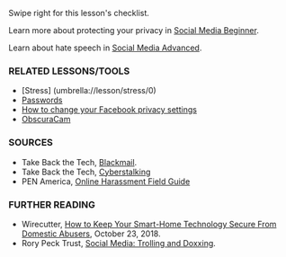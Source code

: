 [Title]: # (What now?)
[Order]: # (4)

Swipe right for this lesson's checklist.

Learn more about protecting your privacy in [Social Media Beginner](umbrella://lesson/social-media/0).

Learn about hate speech in [Social Media Advanced](umbrella://lesson/social-media/1).

### RELATED LESSONS/TOOLS

*	[Stress] (umbrella://lesson/stress/0)
*	[Passwords](umbrella://lesson/passwords)
* 	[How to change your Facebook privacy settings](umbrella://lesson/facebook)
*	[ObscuraCam](umbrella://lesson/obscuracam)

### SOURCES

*   Take Back the Tech, [Blackmail](https://www.takebackthetech.net/know-more/blackmail).
*   Take Back the Tech, [Cyberstalking](https://www.takebackthetech.net/know-more/cyberstalking)
*	PEN America, [Online Harassment Field Guide](https://onlineharassmentfieldmanual.pen.org/)

### FURTHER READING

* Wirecutter, [How to Keep Your Smart-Home Technology Secure From Domestic Abusers](https://thewirecutter.com/blog/keep-your-smart-home-secure-from-domestic-abusers/), October 23, 2018.
* Rory Peck Trust, [Social Media: Trolling and Doxxing](https://rorypecktrust.org/resources/Digital-Security-Guide/Social-Media-Trolling-and-Doxxing?cu=en-GB).

